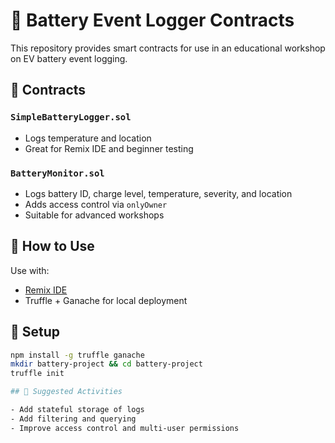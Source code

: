 # 🔋 Battery Event Logger Contracts

This repository provides smart contracts for use in an educational workshop on EV battery event logging.

## 📁 Contracts

### `SimpleBatteryLogger.sol`
- Logs temperature and location
- Great for Remix IDE and beginner testing

### `BatteryMonitor.sol`
- Logs battery ID, charge level, temperature, severity, and location
- Adds access control via `onlyOwner`
- Suitable for advanced workshops

## 🚀 How to Use

Use with:
- [Remix IDE](https://remix.ethereum.org)
- Truffle + Ganache for local deployment

## 🔧 Setup

```bash
npm install -g truffle ganache
mkdir battery-project && cd battery-project
truffle init

## 🧠 Suggested Activities

- Add stateful storage of logs
- Add filtering and querying
- Improve access control and multi-user permissions
